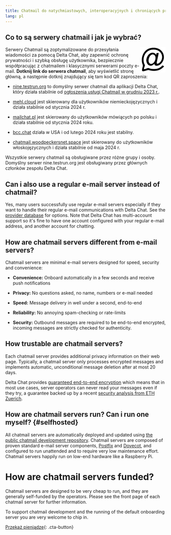 ```yaml
---
title: Chatmail do natychmiastowych, interoperacyjnych i chroniących prywatność rozmów
lang: pl
---
```



## Co to są serwery chatmail i jak je wybrać?

<img alt="Chatmail logo" src="../assets/logos/chatmail.svg" width="80" style="float:right;" />

Serwery Chatmail są zoptymalizowane do przesyłania wiadomości za pomocą Delta Chat, aby zapewnić ochronę prywatności i szybką obsługę użytkownika, bezpiecznie współpracując z chatmailem i klasycznymi serwerami poczty e-mail. **Dotknij link do serwera chatmail**, aby wyświetlić stronę główną, a następnie dotknij znajdujący się tam kod QR zaproszenia:

- [nine.testrun.org](https://nine.testrun.org) to domyślny serwer chatmail dla aplikacji Delta Chat, który działa stabilnie od [ogłoszenia usługi Chatmail w grudniu 2023 r.](https://delta.chat/en/2023-12-13-chatmail).

- [mehl.cloud](https://mehl.cloud) jest skierowany dla użytkowników niemieckojęzycznych i działa stabilnie od stycznia 2024 r.

- [mailchat.pl](https://mailchat.pl) jest skierowany do użytkowników mówiących po polsku i działa stabilnie od stycznia 2024 roku.

- [bcc.chat](https://bcc.chat) działa w USA i od lutego 2024 roku jest stabilny.

- [chatmail.woodpeckersnet.space](https://chatmail.woodpeckersnest.space/) jest skierowany do użytkowników włoskojęzycznych i działa stabilnie od maja 2024 r.

Wszystkie serwery chatmail są obsługiwane przez różne grupy i osoby. Domyślny serwer nine.testrun.org jest obsługiwany przez głównych członków zespołu Delta Chat.

## Can i also use a regular e-mail server instead of chatmail?

Yes, many users successfully use regular e-mail servers
especially if they want to handle their regular e-mail communications with Delta Chat.
See the [provider database](https://providers.delta.chat) for options.
Note that Delta Chat has multi-account support so
it's fine to have one account configured with your regular e-mail address,
and another account for chatting.


## How are chatmail servers different from e-mail servers?

Chatmail servers are minimal e-mail servers designed for speed, security and convenience:

- **Convenience:** Onboard automatically in a few seconds and receive push notifications

- **Privacy:** No questions asked, no name, numbers or e-mail needed

- **Speed:** Message delivery in well under a second, end-to-end

- **Reliability:** No annoying spam-checking or rate-limits

- **Security:** Outbound messages are required to be end-to-end encrypted,
  incoming messages are strictly checked for authenticity.


## How trustable are chatmail servers?

Each chatmail server provides additional privacy information on their web page.
Typically, a chatmail server only processes encrypted messages and
implements automatic, unconditional message deletion after at most 20 days.

Delta Chat provides [guaranteed end-to-end encryption](https://delta.chat/en/2023-11-23-jumbo-42)
which means that in most use cases, server operators can never read your messages even if they try,
a guarantee backed up by a recent [security analysis from ETH Zuerich](https://delta.chat/en/2024-03-25-crypto-analysis-securejoin).


## How are chatmail servers run? Can i run one myself? {#selfhosted}

All chatmail servers are automatically deployed and updated using
[the public chatmail development repository](https://github.com/deltachat/chatmail).
Chatmail servers are composed of proven standard e-mail server components,
[Postfix](https://postfix.org) and [Dovecot](https://dovecot.org),
and configured to run unattended and to require very low maintenance effort.
Chatmail servers happily run on low-end hardware like a Raspberry Pi.


# How are chatmail servers funded?

Chatmail servers are designed to be very cheap to run,
and they are generally self-funded by the operators.
Please see the front page of each chatmail server for further information.

To support chatmail development and the running of the default onboarding server
you are very welcome to chip in.

[Przekaż pieniądze](donate){: .cta-button}
